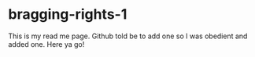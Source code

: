 # bragging-rights-1

This is my read me page. Github told be to add one so I was obedient and added one. Here ya go! 
